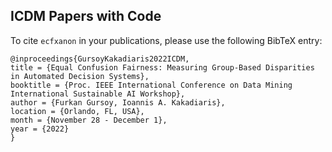 ## ICDM Papers with Code


To cite ```ecfxanon``` in your publications, please use the following BibTeX entry:

```
@inproceedings{GursoyKakadiaris2022ICDM,
title = {Equal Confusion Fairness: Measuring Group-Based Disparities in Automated Decision Systems},
booktitle = {Proc. IEEE International Conference on Data Mining International Sustainable AI Workshop},
author = {Furkan Gursoy, Ioannis A. Kakadiaris},
location = {Orlando, FL, USA},
month = {November 28 - December 1},
year = {2022}
}
```